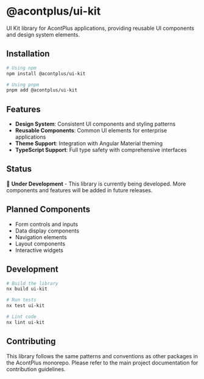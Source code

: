# @acontplus/ui-kit

UI Kit library for AcontPlus applications, providing reusable UI components and
design system elements.

## Installation

```bash
# Using npm
npm install @acontplus/ui-kit

# Using pnpm
pnpm add @acontplus/ui-kit
```

## Features

- **Design System**: Consistent UI components and styling patterns
- **Reusable Components**: Common UI elements for enterprise applications
- **Theme Support**: Integration with Angular Material theming
- **TypeScript Support**: Full type safety with comprehensive interfaces

## Status

🚧 **Under Development** - This library is currently being developed. More
components and features will be added in future releases.

## Planned Components

- Form controls and inputs
- Data display components
- Navigation elements
- Layout components
- Interactive widgets

## Development

```bash
# Build the library
nx build ui-kit

# Run tests
nx test ui-kit

# Lint code
nx lint ui-kit
```

## Contributing

This library follows the same patterns and conventions as other packages in the
AcontPlus monorepo. Please refer to the main project documentation for
contribution guidelines.
